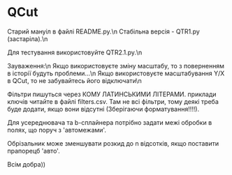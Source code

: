 QCut
====

Старий мануіл в файлі README.py.\n
Стабільна версія - QTR1.py (застаріла).\n

Для тестування використовуйте QTR2.1.py.\n

Зауваження:\n
Якщо використовуєте зміну масштабу, то з поверненням в історії будуть проблеми...\n
Якщо використовуєте масштабування Y/X в QCut, то не забувайтесь його відключати\n

Фільтри пишуться через КОМУ ЛАТИНСЬКИМИ ЛІТЕРАМИ. приклади ключів читайте в файлі filters.csv.
Там не всі фільтри, тому деякі треба буде додати, якщо вони відсутні (Зберігаючи форматування!!!!).

Для усереднювача та b-сплайнера потрібно задати межі обробки в полях, що поруч з 'автомежами'.

Обрізальник може зменшувати розкид до n відсотків, якщо поставити прапорецб 'авто'.

Всім добра))


